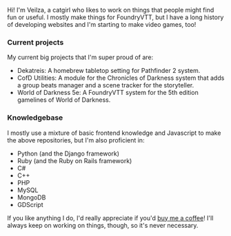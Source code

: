 Hi! I'm Veilza, a catgirl who likes to work on things that people might find fun or useful. I mostly make things for FoundryVTT, but I have a long history of developing websites and I'm starting to make video games, too!

### Current projects
My current big projects that I'm super proud of are:
* Dekatreis: A homebrew tabletop setting for Pathfinder 2 system.
* CofD Utilities: A module for the Chronicles of Darkness system that adds a group beats manager and a scene tracker for the storyteller.
* World of Darkness 5e: A FoundryVTT system for the 5th edition gamelines of World of Darkness.

### Knowledgebase
I mostly use a mixture of basic frontend knowledge and Javascript to make the above repositories, but I'm also proficient in:
* Python (and the Django framework)
* Ruby (and the Ruby on Rails framework)
* C#
* C++
* PHP
* MySQL
* MongoDB
* GDScript

If you like anything I do, I'd really appreciate if you'd [buy me a coffee](https://ko-fi.com/veilza)! I'll always keep on working on things, though, so it's never necessary.

